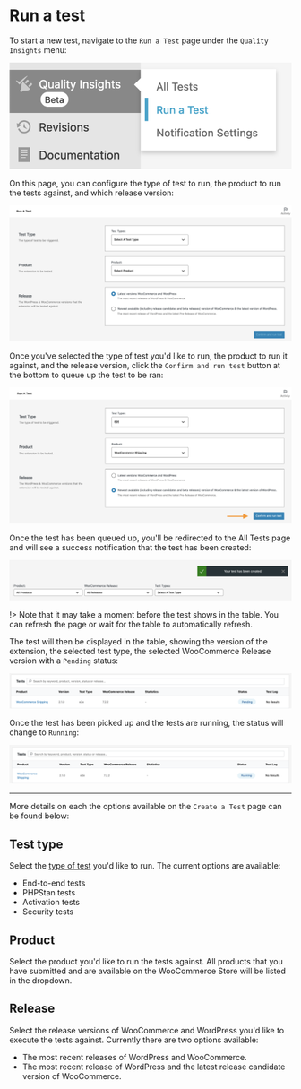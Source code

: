 # Run a test

To start a new test, navigate to the `Run a Test` page under the `Quality Insights` menu:

![run-a-test-menu](_media/run-a-test-menu.png ":size=40%")

On this page, you can configure the type of test to run, the product to run the tests against, and which release version:

![run-a-test-page](_media/run-a-test-page.png)

Once you've selected the type of test you'd like to run, the product to run it against, and the release version, click the `Confirm and run test` button at the bottom to queue up the test to be ran:

![run-a-test-start](_media/run-a-test-start.png)

Once the test has been queued up, you'll be redirected to the All Tests page and will see a success notification that the test has been created:

![test-created-notification](_media/test-created-notification.png)

!> Note that it may take a moment before the test shows in the table. You can refresh the page or wait for the table to automatically refresh.

The test will then be displayed in the table, showing the version of the extension, the selected test type, the selected WooCommerce Release version with a `Pending` status:

![pending-test-run](_media/pending-test-run.png)

Once the test has been picked up and the tests are running, the status will change to `Running`:

![running-test-run](_media/running-test-run.png)

---

More details on each the options available on the `Create a Test` page can be found below:

## Test type

Select the [type of test](test-types.md) you'd like to run. The current options are available:

- End-to-end tests
- PHPStan tests
- Activation tests
- Security tests

## Product

Select the product you'd like to run the tests against. All products that you have submitted and are available on the WooCommerce Store will be listed in the dropdown.

## Release

Select the release versions of WooCommerce and WordPress you'd like to execute the tests against. Currently there are two options available:

- The most recent releases of WordPress and WooCommerce.
- The most recent release of WordPress and the latest release candidate version of WooCommerce.
